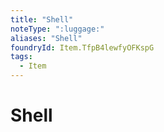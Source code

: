 ```yaml
---
title: "Shell"
noteType: ":luggage:"
aliases: "Shell"
foundryId: Item.TfpB4lewfyOFKspG
tags:
  - Item
---
```


# Shell
